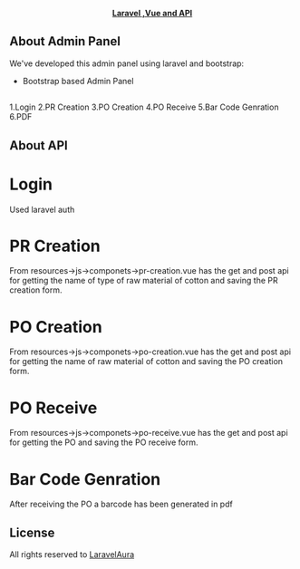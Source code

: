 <p align="center"><b><a href="https://laravelaura.com" target="_blank">Laravel ,Vue and API</a></b></p>

## About  Admin Panel

We've developed this admin panel using laravel and bootstrap:

- Bootstrap based Admin Panel

## 
1.Login
2.PR Creation
3.PO Creation
4.PO Receive
5.Bar Code Genration
6.PDF

## About API
# Login
Used laravel auth
# PR Creation
From resources->js->componets->pr-creation.vue has the get and post api for getting the name of type of raw material of cotton and saving the PR creation form.

# PO Creation
From resources->js->componets->po-creation.vue has the get and post api for getting the name of raw material of cotton and saving the PO creation form.

# PO Receive
From resources->js->componets->po-receive.vue has the get and post api for getting the PO and saving the PO receive form.

# Bar Code Genration
After receiving the PO a barcode has been generated in pdf


## License

All rights reserved to <a href="https://laravelaura.com" target="_blank">LaravelAura</a>
